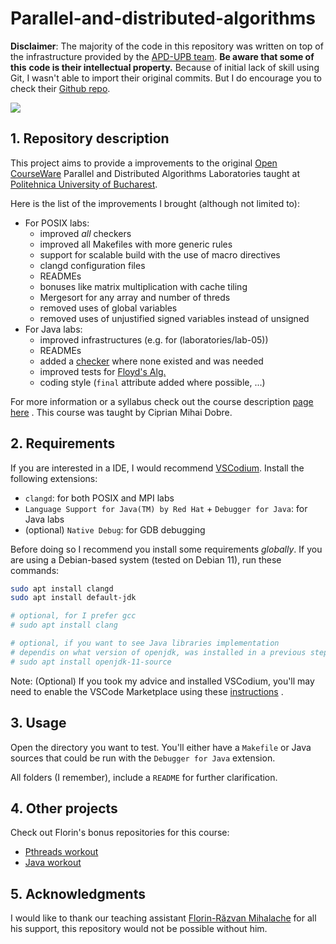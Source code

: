 # Parallel-and-distributed-algorithms

**Disclaimer**: The majority of the code in this repository was written on top
of the infrastructure provided by the
[APD-UPB team](https://github.com/APD-UPB). **Be aware that some of this**
**code is their intellectual property.** Because of initial lack of skill using
Git, I wasn't able to import their original commits. But I do encourage you to
check their [Github repo](https://github.com/APD-UPB/APD).

<img align="center" src="https://upload.wikimedia.org/wikipedia/commons/thumb/f/f1/Fork_join.svg/1920px-Fork_join.svg.png">

## 1. Repository description

This project aims to provide a improvements to the original
[Open CourseWare](https://ocw.cs.pub.ro/courses/apd) Parallel and Distributed
Algorithms Laboratories taught at [Politehnica University of Bucharest](upb.ro).

Here is the list of the improvements I brought (although not limited to):

- For POSIX labs:
    - improved *all* checkers
    - improved all Makefiles with more generic rules
    - support for scalable build with the use of macro directives
    - clangd configuration files
    - READMEs
    - bonuses like matrix multiplication with cache tiling
    - Mergesort for any array and number of threds
    - removed uses of global variables
    - removed uses of unjustified signed variables instead of unsigned
- For Java labs:
    - improved infrastructures (e.g. for (laboratories/lab-05))
    - READMEs
    - added a [checker](laboratories/lab-07/check.sh) where none existed and was
    needed
    - improved tests for [Floyd's Alg.](laboratories/lab-04/shortestPathsFloyd_Warshall)
    - coding style (`final` attribute added where possible, ...)

For more information or a syllabus check out the course description
[page here](https://cs.pub.ro/index.php/education/courses/60-under/an3underg/122-parallel-and-distributed-algorithms)
. This course was taught by Ciprian Mihai Dobre.

## 2. Requirements

If you are interested in a IDE, I would recommend
[VSCodium](https://vscodium.com/). Install the following extensions:

- `clangd`: for both POSIX and MPI labs
- `Language Support for Java(TM) by Red Hat` + `Debugger for Java`: for Java
    labs
- (optional) `Native Debug`: for GDB debugging

Before doing so I recommend you install some requirements *globally*. If you are
using a Debian-based system (tested on Debian 11), run these commands:

```bash
sudo apt install clangd
sudo apt install default-jdk

# optional, for I prefer gcc
# sudo apt install clang

# optional, if you want to see Java libraries implementation
# dependis on what version of openjdk, was installed in a previous step
# sudo apt install openjdk-11-source
```

Note: (Optional) If you took my advice and installed VSCodium, you'll may need to enable
the VSCode Marketplace using these
[instructions](https://github.com/VSCodium/vscodium/blob/master/DOCS.md#extensions-marketplace)
.

## 3. Usage

Open the directory you want to test. You'll either have a `Makefile` or Java
sources that could be run with the `Debugger for Java` extension.

All folders (I remember), include a `README` for further clarification.

## 4. Other projects

Check out Florin's bonus repositories for this course:

- [Pthreads workout](https://github.com/florinrm/apd-pregatire-pthreads)
- [Java workout](https://github.com/florinrm/apd-pregatire-java)

## 5. Acknowledgments

I would like to thank our teaching assistant
[Florin-Răzvan Mihalache](https://github.com/florinrm)
for all his support, this repository would not be possible without him.
